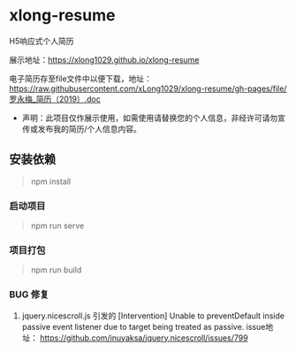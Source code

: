 # xlong-resume

H5响应式个人简历  

展示地址：https://xlong1029.github.io/xlong-resume

电子简历存至file文件中以便下载，地址：https://raw.githubusercontent.com/xLong1029/xlong-resume/gh-pages/file/罗永梅_简历（2019）.doc

* 声明：此项目仅作展示使用，如需使用请替换您的个人信息，非经许可请勿宣传或发布我的简历/个人信息内容。

## 安装依赖
> npm install

### 启动项目
> npm run serve

### 项目打包
> npm run build

### BUG 修复
1. jquery.nicescroll.js 引发的 [Intervention] Unable to preventDefault inside passive event listener due to target being treated as passive.
issue地址： https://github.com/inuyaksa/jquery.nicescroll/issues/799